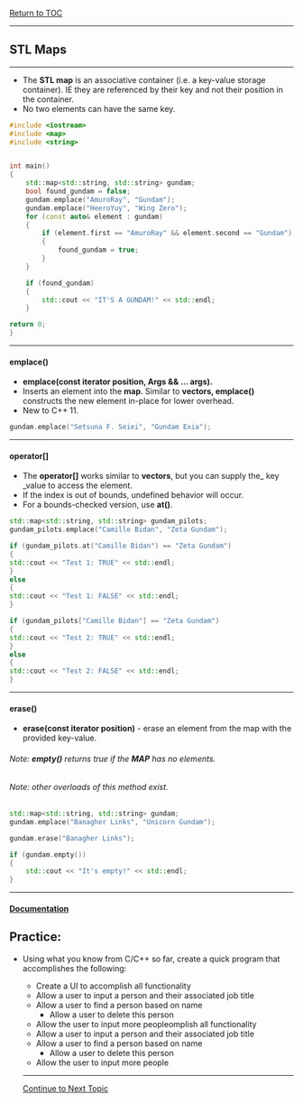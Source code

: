 <a href="https://github.com/CyberTrainingUSAF/10-Archive/blob/master/IQT-CPP_Programming/00-Table-of-Contents.md" > Return to TOC </a>

---

## STL Maps

---

* The **STL map** is an associative container \(i.e. a key-value storage container\). IE they are referenced by their key and not their position in the container.
* No two elements can have the same key.

```cpp
#include <iostream>
#include <map>
#include <string>


int main()
{
    std::map<std::string, std::string> gundam;
    bool found_gundam = false;
    gundam.emplace("AmuroRay", "Gundam");
    gundam.emplace("HeeroYuy", "Wing Zero");
    for (const auto& element : gundam)
    {
        if (element.first == "AmuroRay" && element.second == "Gundam")
        {
            found_gundam = true;
        }
    }

    if (found_gundam)
    {
        std::cout << "IT'S A GUNDAM!" << std::endl;
    }

return 0;
}
```

---

#### emplace\(\)

* **emplace\(const iterator position, Args && … args\).**
* Inserts an element into the **map**. Similar to **vectors, emplace\(\)** constructs the new element in-place for lower overhead.
* New to C++ 11.

```cpp
gundam.emplace("Setsuna F. Seiei", "Gundam Exia");
```

---

#### operator\[\]

* The **operator\[\]** works similar to **vectors**, but you can supply the\_ key \_value to access the element.
* If the index is out of bounds, undefined behavior will occur.
* For a bounds-checked version, use **at\(\)**.

```cpp
std::map<std::string, std::string> gundam_pilots;
gundam_pilots.emplace("Camille Bidan", "Zeta Gundam");

if (gundam_pilots.at("Camille Bidan") == "Zeta Gundam")
{
std::cout << "Test 1: TRUE" << std::endl;
}
else
{
std::cout << "Test 1: FALSE" << std::endl;
}

if (gundam_pilots["Camille Bidan"] == "Zeta Gundam")
{
std::cout << "Test 2: TRUE" << std::endl;
}
else
{
std::cout << "Test 2: FALSE" << std::endl;
}
```

---

#### erase\(\)

* **erase\(const iterator position\)** - erase an element from the map with the provided key-value.

###### Note: **empty\(\)** returns true if the **MAP** has no elements.

###### Note: other overloads of this method exist.

```cpp
std::map<std::string, std::string> gundam;
gundam.emplace("Banagher Links", "Unicorn Gundam");

gundam.erase("Banagher Links");

if (gundam.empty())
{
    std::cout << "It's empty!" << std::endl;
}
```

---

#### [Documentation](http://www.cplusplus.com/reference/map/map/)

## Practice: 

* Using what you know from C/C++ so far, create a quick program that accomplishes the following:
    * Create a UI to accomplish all functionality
    * Allow a user to input a person and their associated job title
    * Allow a user to find a person based on name
        * Allow a user to delete this person
    * Allow the user to input more peopleomplish all functionality
    * Allow a user to input a person and their associated job title
    * Allow a user to find a person based on name
        * Allow a user to delete this person
    * Allow the user to input more people
    
    ---
    
    <a href="https://github.com/CyberTrainingUSAF/10-Archive/blob/master/IQT-CPP_Programming/ch02_Cpp_STL/2.06_stl-deque.md" > Continue to Next Topic </a>
